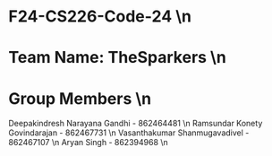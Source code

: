 # F24-CS226-Code-24 \n
# Team Name: TheSparkers \n
# Group Members \n
Deepakindresh Narayana Gandhi - 862464481 \n
Ramsundar Konety Govindarajan - 862467731 \n
Vasanthakumar Shanmugavadivel - 862467107 \n
Aryan Singh - 862394968 \n
